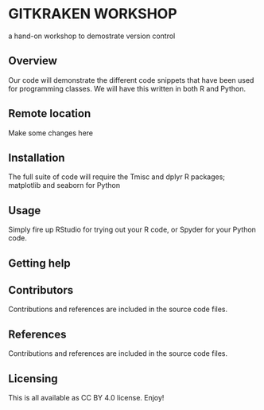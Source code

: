 # GITKRAKEN WORKSHOP
a hand-on workshop to demostrate version control 

## Overview
Our code will demonstrate the different code snippets that have been used for programming
classes. We will have this written in both R and Python. 

## Remote location
Make some changes here

## Installation
The full suite of code will require the Tmisc and dplyr R packages; 
matplotlib and seaborn for Python

## Usage
Simply fire up RStudio for trying out your R code, or Spyder for your Python code.

## Getting help

## Contributors
Contributions and references are included in the source code files.

## References
Contributions and references are included in the source code files.

## Licensing
This is all available as CC BY 4.0 license. Enjoy!
